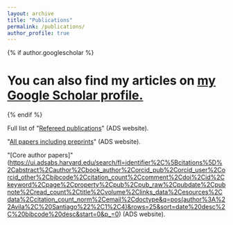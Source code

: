 ```yaml
---
layout: archive
title: "Publications"
permalink: /publications/
author_profile: true
---
```


{% if author.googlescholar %}
  # You can also find my articles on <u><a href="{{author.googlescholar}}">my Google Scholar profile</a>.</u>
{% endif %}

Full list of "[Refereed publications](https://ui.adsabs.harvard.edu/search/filter_property_fq_property=AND&filter_property_fq_property=property%3A%22refereed%22&fq=%7B!type%3Daqp%20v%3D%24fq_database%7D&fq=%7B!type%3Daqp%20v%3D%24fq_property%7D&fq_database=database%3A%20astronomy&fq_property=(property%3A%22refereed%22)&q=pubdate%3A%5B2014-01%20TO%209999-12%5D%20author%3A(%22Avila%2C%20Santiago%22)&sort=date%20desc%2C%20bibcode%20desc&p_=0)" (ADS website).
 
 "[All papers including preprints](
  https://ui.adsabs.harvard.edu/search/fq=%7B!type%3Daqp%20v%3D%24fq_database%7D&fq_database=database%3A%20astronomy&q=pubdate%3A%5B2012-01%20TO%209999-12%5D%20author%3A(%22Avila%2C%20Santiago%22)&sort=date%20desc%2C%20bibcode%20desc&p_=0)"  (ADS website).
  
  
  "[Core author papers]"(https://ui.adsabs.harvard.edu/search/fl=identifier%2C%5Bcitations%5D%2Cabstract%2Cauthor%2Cbook_author%2Corcid_pub%2Corcid_user%2Corcid_other%2Cbibcode%2Ccitation_count%2Ccomment%2Cdoi%2Cid%2Ckeyword%2Cpage%2Cproperty%2Cpub%2Cpub_raw%2Cpubdate%2Cpubnote%2Cread_count%2Ctitle%2Cvolume%2Clinks_data%2Cesources%2Cdata%2Ccitation_count_norm%2Cemail%2Cdoctype&q=pos(author%3A%22Avila%2C%20Santiago%22%2C1%2C4)&rows=25&sort=date%20desc%2C%20bibcode%20desc&start=0&p_=0) (ADS website).

<!---
[Page under construction]
====== 

#%Here, I help you navigate throught them: 


#%UNITsim papers
#%------ 

#%eBOSS papers
#%------

#%DES-Y3 BAO papers
#%-----

#%Other DES-Y3 papers
#%-----

#%DES-Y1 BAO papers
#%-----

#%Intensity Mapping papers
#%-----



{% include base_path %}

{% for post in site.publications reversed %}
  {% include archive-single.html %}
{% endfor %}
-->
